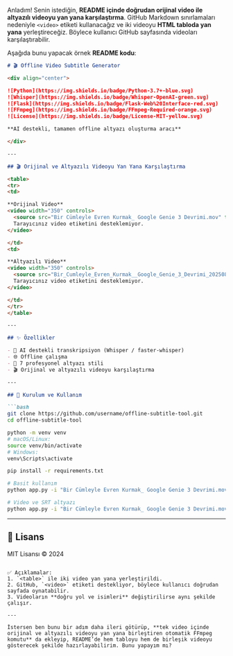 Anladım! Senin istediğin, **README içinde doğrudan orijinal video ile altyazılı videoyu yan yana karşılaştırma**. GitHub Markdown sınırlamaları nedeniyle `<video>` etiketi kullanacağız ve iki videoyu **HTML tabloda yan yana** yerleştireceğiz. Böylece kullanıcı GitHub sayfasında videoları karşılaştırabilir.

Aşağıda bunu yapacak örnek **README kodu**:

````markdown
# 🎬 Offline Video Subtitle Generator

<div align="center">

![Python](https://img.shields.io/badge/Python-3.7+-blue.svg)
![Whisper](https://img.shields.io/badge/Whisper-OpenAI-green.svg)
![Flask](https://img.shields.io/badge/Flask-Web%20Interface-red.svg)
![FFmpeg](https://img.shields.io/badge/FFmpeg-Required-orange.svg)
![License](https://img.shields.io/badge/License-MIT-yellow.svg)

**AI destekli, tamamen offline altyazı oluşturma aracı**  

</div>

---

## 🎬 Orijinal ve Altyazılı Videoyu Yan Yana Karşılaştırma

<table>
<tr>
<td>

**Orijinal Video**  
<video width="350" controls>
  <source src="Bir Cümleyle Evren Kurmak_ Google Genie 3 Devrimi.mov" type="video/mp4">
  Tarayıcınız video etiketini desteklemiyor.
</video>

</td>
<td>

**Altyazılı Video**  
<video width="350" controls>
  <source src="Bir_Cumleyle_Evren_Kurmak__Google_Genie_3_Devrimi_20250818_134723_subtitled.mov" type="video/mp4">
  Tarayıcınız video etiketini desteklemiyor.
</video>

</td>
</tr>
</table>

---

## ✨ Özellikler

- 🤖 AI destekli transkripsiyon (Whisper / faster-whisper)  
- 🌐 Offline çalışma  
- 🎨 7 profesyonel altyazı stili  
- 🎬 Orijinal ve altyazılı videoyu karşılaştırma  

---

## 🔧 Kurulum ve Kullanım

```bash
git clone https://github.com/username/offline-subtitle-tool.git
cd offline-subtitle-tool

python -m venv venv
# macOS/Linux:
source venv/bin/activate
# Windows:
venv\Scripts\activate

pip install -r requirements.txt
````

```bash
# Basit kullanım
python app.py -i "Bir Cümleyle Evren Kurmak_ Google Genie 3 Devrimi.mov"

# Video ve SRT altyazı
python app.py -i "Bir Cümleyle Evren Kurmak_ Google Genie 3 Devrimi.mov" --formats video,srt --style cinema
```

---

## 📄 Lisans

MIT Lisansı © 2024

```

✅ Açıklamalar:  
1. `<table>` ile iki video yan yana yerleştirildi.  
2. GitHub, `<video>` etiketi destekliyor, böylece kullanıcı doğrudan sayfada oynatabilir.  
3. Videoların **doğru yol ve isimleri** değiştirilirse aynı şekilde çalışır.  

---

İstersen ben bunu bir adım daha ileri götürüp, **tek video içinde orijinal ve altyazılı videoyu yan yana birleştiren otomatik FFmpeg komutu** da ekleyip, README’de hem tabloyu hem de birleşik videoyu gösterecek şekilde hazırlayabilirim. Bunu yapayım mı?
```
